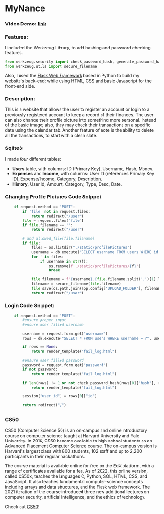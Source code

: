 # MyNance
### Video Demo: [link](https://youtu.be/PBpXTabZ6P8)
### Features:
I included the Werkzeug Library, to add hashing and password checking features.
```python
from werkzeug.security import check_password_hash, generate_password_hash
from werkzeug.utils import secure_filename
```
Also, I used the [Flask Web Framework](https://flask.palletsprojects.com/en/1.1.x/) based in Python to build my website's back-end; while using HTML, CSS and basic Javascript for the front-end side.

### Description:
This is a website that allows the user to register an account or login to a previously registered account to keep a record of their finances. The user can also change their profile picture into something more personal, instead of the basic image; also, they may check their transactions on a specific date using the calendar tab. Another feature of note is the ability to delete all the transactions, to start with a clean slate.

### Sqlite3:
I made _four_ different tables:
* **Users** table, with columns: ID (Primary Key), Username, Hash, Money.
* **Expenses** and **Income**, with columns: User Id (references Primary Key ID), Expense/Income, Category, Description.
* **History**, User Id, Amount, Category, Type, Desc, Date.

### Changing Profile Pictures Code Snippet:
```python
    if request.method == "POST":
        if 'file' not in request.files:
            return redirect("/user")
        file = request.files['file']
        if file.filename == '':
            return redirect("/user")

        # and allowed_file(file.filename)
        if file:
            files = os.listdir("./static/profilePictures")
            username = db.execute("SELECT username FROM users WHERE id = ?", session["user_id"])[0]['username']
            for f in files:
                if username in str(f):
                    os.remove(f'./static/profilePictures/{f}')
                    break

            file.filename = f"{username}.{file.filename.split('.')[1].lower()}"
            filename = secure_filename(file.filename)
            file.save(os.path.join(app.config['UPLOAD_FOLDER'], filename))
            return redirect("/user")


```

### Login Code Snippet:
```python
    if request.method == "POST":
        #ensure proper input
        #ensure user filled username

        username = request.form.get("username")
        rows = db.execute("SELECT * FROM users WHERE username = ?", username)

        if rows == None:
            return render_template("fail_log.html")

        #ensure user filled password
        password = request.form.get("password")
        if not password:
            return render_template("fail_log.html")

        if len(rows) != 1 or not check_password_hash(rows[0]["hash"], request.form.get("password")):
            return render_template("fail_log.html")

        session["user_id"] = rows[0]["id"]

        return redirect("/")

```
##
### CS50
CS50 (Computer Science 50) is an on-campus and online introductory course on computer science taught at Harvard University and Yale University. In 2016, CS50 became available to high school students as an Advanced Placement Computer Science course. The on-campus version is Harvard's largest class with 800 students, 102 staff and up to 2,200 participants in their regular hackathons.

The course material is available online for free on the EdX platform, with a range of certificates available for a fee. As of 2022, this online version, called CS50x, teaches the languages C, Python, SQL, HTML, CSS, and JavaScript. It also teaches fundamental computer-science concepts including arrays and data structures, and the Flask web framework. The 2021 iteration of the course introduced three new additional lectures on computer security, artificial Intelligence, and the ethics of technology.

Check out [CS50](https://cs50.harvard.edu/x/2022/)!